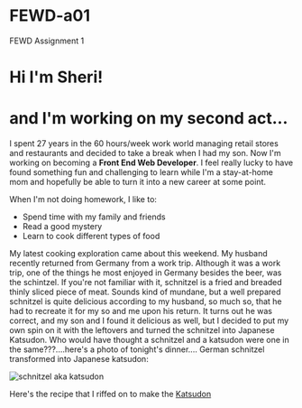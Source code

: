 # FEWD-a01
FEWD Assignment 1

# Hi I'm Sheri!

# and I'm working on my second act...

I spent 27 years in the 60 hours/week work world managing retail stores and restaurants and decided to take a break when I had my son.  Now I'm working on becoming a **Front End Web Developer**.  I feel really lucky to have found something fun and challenging to learn while I'm a stay-at-home mom and hopefully be able to turn it into a new career at some point.

When I'm not doing homework, I like to:
* Spend time with my family and friends
* Read a good mystery 
* Learn to cook different types of food

My latest cooking exploration came about this weekend.  My husband recently returned from Germany from a work trip.  Although it was a work trip, one of the things he most enjoyed in Germany besides the beer, was the schintzel.  If you're not familiar with it, schnitzel is a fried and breaded thinly sliced piece of meat.  Sounds kind of mundane, but a well prepared schnitzel is quite delicious according to my husband, so much so, that he had to recreate it for my so and me upon his return.  It turns out he was correct, and my son and I found it delicious as well, but I decided to put my own spin on it with the leftovers and turned the schnitzel into Japanese Katsudon.  Who would have thought a schnitzel and a katsudon were one in the same???....here's a photo of tonight's dinner.... German schnitzel transformed into Japanese katsudon:

![schnitzel aka katsudon](https://d3eh3svpl1busq.cloudfront.net/KQYMGOLIdXGmoAcyJsPOrQDKktgCbwtG/assets/static/optimized/rev-e62164b/wp-content/uploads/2017/07/Baked-Katsudon-II.jpg)

Here's the recipe that I riffed on to make the [Katsudon](https://thewoksoflife.com/katsudon/) 
